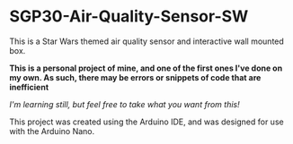 # SGP30-Air-Quality-Sensor-SW
This is a Star Wars themed air quality sensor and interactive wall mounted box.

**This is a personal project of mine, and one of the first ones I've done on my own. As such, there may be errors or snippets of code that are inefficient**

*I'm learning still, but feel free to take what you want from this!*

This project was created using the Arduino IDE, and was designed for use with the Arduino Nano.

